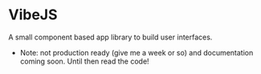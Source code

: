 # VibeJS
A small component based app library to build user interfaces.

* Note: not production ready (give me a week or so) and documentation coming soon.
Until then read the code!
